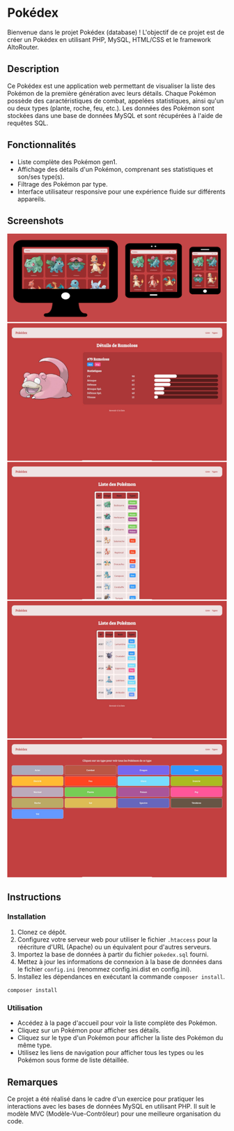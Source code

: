 # Pokédex

Bienvenue dans le projet Pokédex (database) ! L'objectif de ce projet est de créer un Pokédex en utilisant PHP, MySQL, HTML/CSS et le framework AltoRouter.

## Description

Ce Pokédex est une application web permettant de visualiser la liste des Pokémon de la première génération avec leurs détails. Chaque Pokémon possède des caractéristiques de combat, appelées statistiques, ainsi qu'un ou deux types (plante, roche, feu, etc.). Les données des Pokémon sont stockées dans une base de données MySQL et sont récupérées à l'aide de requêtes SQL.

## Fonctionnalités

- Liste complète des Pokémon gen1.
- Affichage des détails d'un Pokémon, comprenant ses statistiques et son/ses type(s).
- Filtrage des Pokémon par type.
- Interface utilisateur responsive pour une expérience fluide sur différents appareils.

## Screenshots

![Page d'accueil](public/img/poke_responsive.jpg)
![Détail d'un Pokémon](public/img/poke_details.jpeg)
![Liste des Pokémon](public/img/poke_liste.jpeg)
![Liste des Pokémon](public/img/poke_liste_glace.jpeg)
![Liste des types Pokémon](public/img/poke_types.jpeg)

## Instructions

### Installation

1. Clonez ce dépôt.
2. Configurez votre serveur web pour utiliser le fichier `.htaccess` pour la réécriture d'URL (Apache) ou un équivalent pour d'autres serveurs.
3. Importez la base de données à partir du fichier `pokedex.sql` fourni.
4. Mettez à jour les informations de connexion à la base de données dans le fichier `config.ini` (renommez config.ini.dist en config.ini).
5. Installez les dépendances en exécutant la commande `composer install`.

```console
composer install
```

### Utilisation

- Accédez à la page d'accueil pour voir la liste complète des Pokémon.
- Cliquez sur un Pokémon pour afficher ses détails.
- Cliquez sur le type d'un Pokémon pour afficher la liste des Pokémon du même type.
- Utilisez les liens de navigation pour afficher tous les types ou les Pokémon sous forme de liste détaillée.

## Remarques

Ce projet a été réalisé dans le cadre d'un exercice pour pratiquer les interactions avec les bases de données MySQL en utilisant PHP. Il suit le modèle MVC (Modèle-Vue-Contrôleur) pour une meilleure organisation du code.
